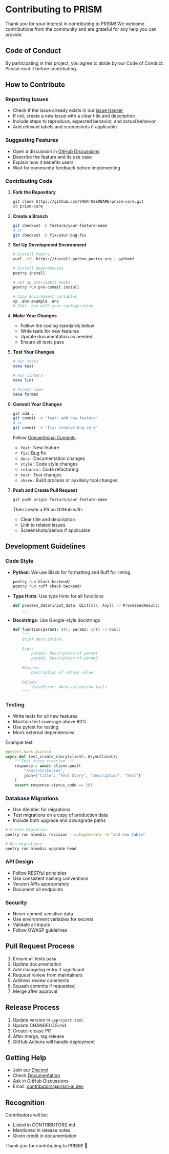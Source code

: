 # Contributing to PRISM

Thank you for your interest in contributing to PRISM! We welcome contributions from the community and are grateful for any help you can provide.

## Code of Conduct

By participating in this project, you agree to abide by our Code of Conduct. Please read it before contributing.

## How to Contribute

### Reporting Issues

- Check if the issue already exists in our [issue tracker](https://github.com/prism-ai/prism-core/issues)
- If not, create a new issue with a clear title and description
- Include steps to reproduce, expected behavior, and actual behavior
- Add relevant labels and screenshots if applicable

### Suggesting Features

- Open a discussion in [GitHub Discussions](https://github.com/prism-ai/prism-core/discussions)
- Describe the feature and its use case
- Explain how it benefits users
- Wait for community feedback before implementing

### Contributing Code

1. **Fork the Repository**
   ```bash
   git clone https://github.com/YOUR-USERNAME/prism-core.git
   cd prism-core
   ```

2. **Create a Branch**
   ```bash
   git checkout -b feature/your-feature-name
   # or
   git checkout -b fix/your-bug-fix
   ```

3. **Set Up Development Environment**
   ```bash
   # Install Poetry
   curl -sSL https://install.python-poetry.org | python3 -
   
   # Install dependencies
   poetry install
   
   # Set up pre-commit hooks
   poetry run pre-commit install
   
   # Copy environment variables
   cp .env.example .env
   # Edit .env with your configuration
   ```

4. **Make Your Changes**
   - Follow the coding standards below
   - Write tests for new features
   - Update documentation as needed
   - Ensure all tests pass

5. **Test Your Changes**
   ```bash
   # Run tests
   make test
   
   # Run linters
   make lint
   
   # Format code
   make format
   ```

6. **Commit Your Changes**
   ```bash
   git add .
   git commit -m "feat: add new feature"
   # or
   git commit -m "fix: resolve bug in X"
   ```
   
   Follow [Conventional Commits](https://www.conventionalcommits.org/):
   - `feat:` New feature
   - `fix:` Bug fix
   - `docs:` Documentation changes
   - `style:` Code style changes
   - `refactor:` Code refactoring
   - `test:` Test changes
   - `chore:` Build process or auxiliary tool changes

7. **Push and Create Pull Request**
   ```bash
   git push origin feature/your-feature-name
   ```
   Then create a PR on GitHub with:
   - Clear title and description
   - Link to related issues
   - Screenshots/demos if applicable

## Development Guidelines

### Code Style

- **Python**: We use Black for formatting and Ruff for linting
  ```bash
  poetry run black backend/
  poetry run ruff check backend/
  ```

- **Type Hints**: Use type hints for all functions
  ```python
  def process_data(input_data: Dict[str, Any]) -> ProcessedResult:
      ...
  ```

- **Docstrings**: Use Google-style docstrings
  ```python
  def function(param1: str, param2: int) -> bool:
      """
      Brief description.
      
      Args:
          param1: Description of param1
          param2: Description of param2
          
      Returns:
          Description of return value
          
      Raises:
          ValueError: When validation fails
      """
  ```

### Testing

- Write tests for all new features
- Maintain test coverage above 80%
- Use pytest for testing
- Mock external dependencies

Example test:
```python
@pytest.mark.asyncio
async def test_create_story(client: AsyncClient):
    """Test story creation."""
    response = await client.post(
        "/api/v1/stories",
        json={"title": "Test Story", "description": "Test"}
    )
    assert response.status_code == 201
```

### Database Migrations

- Use Alembic for migrations
- Test migrations on a copy of production data
- Include both upgrade and downgrade paths

```bash
# Create migration
poetry run alembic revision --autogenerate -m "add new table"

# Run migrations
poetry run alembic upgrade head
```

### API Design

- Follow RESTful principles
- Use consistent naming conventions
- Version APIs appropriately
- Document all endpoints

### Security

- Never commit sensitive data
- Use environment variables for secrets
- Validate all inputs
- Follow OWASP guidelines

## Pull Request Process

1. Ensure all tests pass
2. Update documentation
3. Add changelog entry if significant
4. Request review from maintainers
5. Address review comments
6. Squash commits if requested
7. Merge after approval

## Release Process

1. Update version in `pyproject.toml`
2. Update CHANGELOG.md
3. Create release PR
4. After merge, tag release
5. GitHub Actions will handle deployment

## Getting Help

- Join our [Discord](https://discord.gg/prism-ai)
- Check [Documentation](https://docs.prism-ai.dev)
- Ask in GitHub Discussions
- Email: contributors@prism-ai.dev

## Recognition

Contributors will be:
- Listed in CONTRIBUTORS.md
- Mentioned in release notes
- Given credit in documentation

Thank you for contributing to PRISM! 🚀